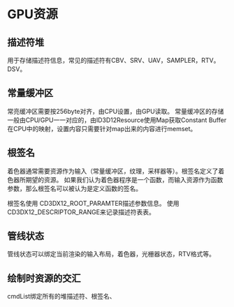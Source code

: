 # GPU资源

## 描述符堆
用于存储描述符信息，常见的描述符有CBV、SRV、UAV，SAMPLER，RTV。DSV。


## 常量缓冲区
常亮缓冲区需要按256byte对齐，由CPU设置，由GPU读取。
常量缓冲区的存储一般由CPU/GPU一一对应的，由ID3D12Resource使用Map获取Constant Buffer在CPU中的映射，设置内容只需要针对map出来的内容进行memset。

## 根签名
着色器通常需要资源作为输入（常量缓冲区，纹理，采样器等）。根签名定义了着色器所期望的资源。
如果我们认为着色器程序是一个函数，而输入资源作为函数参数，那么根签名可以被认为是定义函数的签名。

根签名使用 CD3DX12_ROOT_PARAMTER描述参数信息。
使用CD3DX12_DESCRIPTOR_RANGE来记录描述符表表。

## 管线状态
管线状态可以绑定当前渲染的输入布局，着色器，光栅器状态，RTV格式等。


## 绘制时资源的交汇
cmdList绑定所有的堆描述符、根签名、